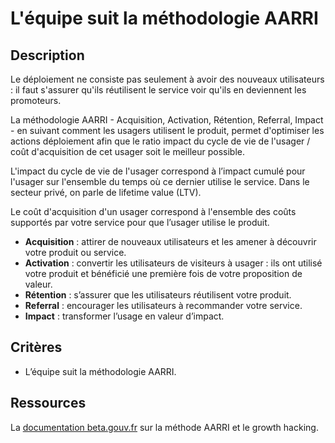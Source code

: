 # L'équipe suit la méthodologie AARRI

## Description

Le déploiement ne consiste pas seulement à avoir des nouveaux utilisateurs : il
faut s'assurer qu'ils réutilisent le service voir qu'ils en deviennent les
promoteurs.

La méthodologie AARRI - Acquisition, Activation, Rétention, Referral, Impact -
en suivant comment les usagers utilisent le produit, permet d'optimiser les
actions déploiement afin que le ratio impact du cycle de vie de l'usager /
coût d'acquisition de cet usager soit le meilleur possible.

L'impact du cycle de vie de l'usager correspond à l’impact cumulé pour
l'usager sur l'ensemble du temps où ce dernier utilise le service. Dans
le secteur privé, on parle de lifetime value (LTV).

Le coût d'acquisition d'un usager correspond à l'ensemble des coûts supportés
par votre service pour que l’usager utilise le produit.

- **Acquisition** : attirer de nouveaux utilisateurs et les amener à découvrir
votre produit ou service.
- **Activation** : convertir les utilisateurs de visiteurs à usager : ils ont
utilisé votre produit et bénéficié une première fois de votre proposition de
valeur.
- **Rétention** :  s’assurer que les utilisateurs réutilisent votre produit.
- **Referral** : encourager les utilisateurs à recommander votre service.
- **Impact** : transformer l’usage en valeur d’impact.

## Critères

- L’équipe suit la méthodologie AARRI.

## Ressources

La [documentation beta.gouv.fr](https://doc.incubateur.net/communaute/solliciter-et-contribuer-a-la-communaute/je-sollicite-de-laide-transverse/growth-hacking-acquisition#offre-de-service)
sur la méthode AARRI et le growth hacking.

